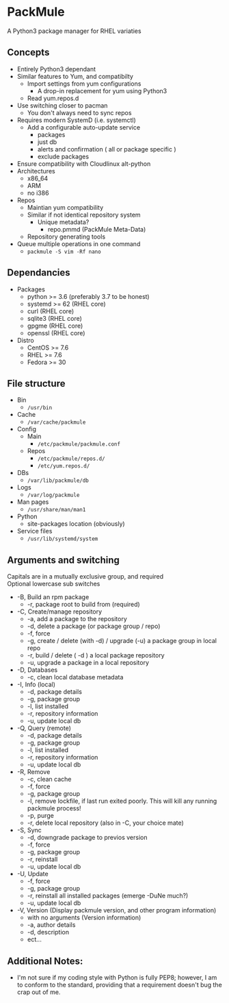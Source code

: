 # PackMule
A Python3 package manager for RHEL variaties

## Concepts
* Entirely Python3 dependant
* Similar features to Yum, and compatibilty
	* Import settings from yum configurations
		* A drop-in replacement for yum using Python3
	* Read yum.repos.d
* Use switching closer to pacman
	* You don't always need to sync repos
* Requires modern SystemD (i.e. systemctl)
	* Add a configurable auto-update service
		* packages
		* just db
		* alerts and confirmation ( all or package specific )
		* exclude packages
* Ensure compatibility with Cloudlinux alt-python
* Architectures
	* x86_64
	* ARM
	* no i386
* Repos
	* Maintian yum compatibility
	* Similar if not identical repository system
		* Unique metadata?
			* repo.pmmd (PackMule Meta-Data)
	* Repository generating tools
* Queue multiple operations in one command
	* ``packmule -S vim -Rf nano``


## Dependancies
* Packages
	* python >= 3.6 (preferably 3.7 to be honest)
	* systemd >= 62 (RHEL core)
	* curl	(RHEL core)
	* sqlite3 (RHEL core)
	* gpgme (RHEL core)
	* openssl (RHEL core)
* Distro
	* CentOS >= 7.6
	* RHEL >= 7.6
	* Fedora >= 30

## File structure
* Bin
	* ``/usr/bin``
* Cache
	* ``/var/cache/packmule``
* Config
	* Main
		* ``/etc/packmule/packmule.conf``
	* Repos
		* ``/etc/packmule/repos.d/``
		* ``/etc/yum.repos.d/``
* DBs
	* ``/var/lib/packmule/db``
* Logs
	* ``/var/log/packmule``
* Man pages
	* ``/usr/share/man/man1``
* Python
	* site-packages location (obviously)
* Service files
	* ``/usr/lib/systemd/system``	


## Arguments and switching

Capitals are in a mutually exclusive group, and required\
Optional lowercase sub switches

* -B,	Build an rpm package
	* -r,	package root to build from (required)
* -C,	Create/manage repository
	* -a,	add a package to the repository
	* -d,	delete a package (or package group / repo)
	* -f,	force
	* -g,	create / delete (with -d) / upgrade (-u) a package group in local repo
	* -r,	build / delete ( -d ) a local package repository
	* -u,	upgrade a package in a local repository
* -D,	Databases
	* -c,	clean local database metadata
* -I,	Info	(local)
	* -d,	package details
	* -g,	package group
	* -l,	list installed
	* -r,	repository information
	* -u,	update local db
* -Q,	Query	(remote)
	* -d,	package details
	* -g,	package group
	* -l,	list installed
	* -r,	repository information
	* -u,	update local db
* -R,	Remove
	* -c,	clean cache
	* -f,	force
	* -g,	package group
	* -l,	remove lockfile, if last run exited poorly.  This will kill any running packmule process!
	* -p,	purge
	* -r,	delete local repository (also in -C, your choice mate)
* -S,	Sync
	* -d,	downgrade package to previos version
	* -f,	force
	* -g,	package group
	* -r,	reinstall
	* -u,	update local db
* -U,	Update
	* -f,	force
	* -g,	package group
	* -r,	reinstall all installed packages (emerge -DuNe much?)
	* -u,	update local db
* -V,	Version (Display packmule version, and other program information)
	* with no arguments (Version information)
	* -a,	author details
	* -d,	description
	* ect...

## Additional Notes:
* I'm not sure if my coding style with Python is fully PEP8; however, I am to conform to the standard, providing that a requirement doesn't bug the crap out of me.
